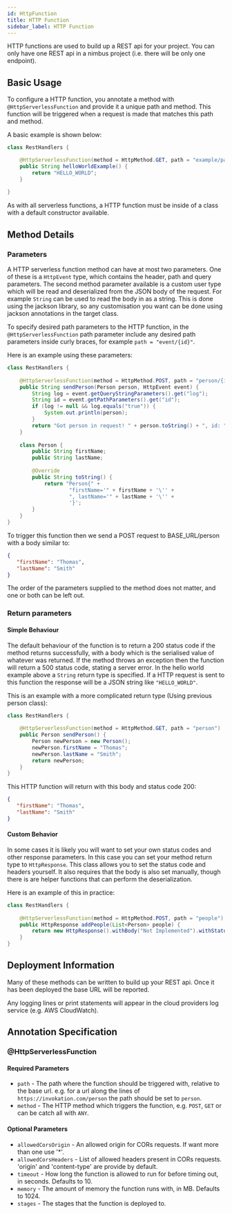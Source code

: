 ```yaml
---
id: HttpFunction
title: HTTP Function
sidebar_label: HTTP Function
---
```


HTTP functions are used to build up a REST api for your project. You can only have one REST api in a nimbus project (i.e. there will be only one endpoint). 

## Basic Usage
To configure a HTTP function, you annotate a method with `@HttpServerlessFunction` and provide it a unique path and method. This function will be triggered when a request is made that matches this path and method. 

A basic example is shown below:
```java
class RestHandlers {

    @HttpServerlessFunction(method = HttpMethod.GET, path = "example/path")
    public String helloWorldExample() {
        return "HELLO_WORLD";
    }
    
}
```

As with all serverless functions, a HTTP function must be inside of a class with a default constructor available. 

## Method Details
### Parameters
A HTTP serverless function method can have at most two parameters. One of these is a `HttpEvent` type, which contains the header, path and query parameters. The second method parameter available is a custom user type which will be read and deserialized from the JSON body of the request. For example `String` can be used to read the body in as a string. This is done using the jackson library, so any customisation you want can be done using jackson annotations in the target class. 

To specify desired path parameters to the HTTP function, in the `@HttpServerlessFunction` path parameter include any desired path parameters inside curly braces, for example `path = "event/{id}"`. 

Here is an example using these parameters:
```java
class RestHandlers {
   
    @HttpServerlessFunction(method = HttpMethod.POST, path = "person/{id}")
    public String sendPerson(Person person, HttpEvent event) {
        String log = event.getQueryStringParameters().get("log");
        String id = event.getPathParameters().get("id");
        if (log != null && log.equals("true")) {
            System.out.println(person);
        }
        return "Got person in request! " + person.toString() + ", id: " + id;
    }
    
    class Person {
        public String firstName;
        public String lastName;
    
        @Override
        public String toString() {
            return "Person{" +
                    "firstName='" + firstName + '\'' +
                    ", lastName='" + lastName + '\'' +
                    '}';
        }
    }
}
```

To trigger this function then we send a POST request to BASE_URL/person with a body similar to: 
```json
{
   "firstName": "Thomas",
   "lastName": "Smith"
}
```

The order of the parameters supplied to the method does not matter, and one or both can be left out.

### Return parameters
#### Simple Behaviour
The default behaviour of the function is to return a 200 status code if the method returns successfully, with a body which is the serialised value of whatever was returned. If the method throws an exception then the function will return a 500 status code, stating a server error. In the hello world example above a `String` return type is specified. If a HTTP request is sent to this function the response will be a JSON string like `"HELLO_WORLD"`. 

This is an example with a more complicated return type (Using previous person class):
```java
class RestHandlers {
   
    @HttpServerlessFunction(method = HttpMethod.GET, path = "person")
    public Person sendPerson() {
        Person newPerson = new Person();
        newPerson.firstName = "Thomas";
        newPerson.lastName = "Smith";
        return newPerson;
    }
}
```

This HTTP function will return with this body and status code 200:
```json
{
   "firstName": "Thomas",
   "lastName": "Smith"
}
```

#### Custom Behavior
In some cases it is likely you will want to set your own status codes and other response parameters. In this case you can set your method return type to `HttpResponse`. This class allows you to set the status code and headers yourself. It also requires that the body is also set manually, though there is are helper functions that can perform the deserialization. 

Here is an example of this in practice: 
```java
class RestHandlers {
   
    @HttpServerlessFunction(method = HttpMethod.POST, path = "people")
    public HttpResponse addPeople(List<Person> people) {
        return new HttpResponse().withBody("Not Implemented").withStatusCode(501);
    }
}
```

## Deployment Information
Many of these methods can be written to build up your REST api. Once it has been deployed the base URL will be reported. 

Any logging lines or print statements will appear in the cloud providers log service (e.g. AWS CloudWatch).

## Annotation Specification
### @HttpServerlessFunction
#### Required Parameters
* `path` - The path where the function should be triggered with, relative to the base url. e.g. for a url along the lines of `https://invokation.com/person` the path should be set to `person`.
* `method` - The HTTP method which triggers the function, e.g. `POST`, `GET` or can be catch all with `ANY`.

#### Optional Parameters
* `allowedCorsOrigin` - An allowed origin for CORs requests. If want more than one use '*'. 
* `allowedCorsHeaders` - List of allowed headers present in CORs requests. 'origin' and 'content-type' are provide by default. 
* `timeout` - How long the function is allowed to run for before timing out, in seconds. Defaults to 10.
* `memory` - The amount of memory the function runs with, in MB. Defaults to 1024.
* `stages` - The stages that the function is deployed to.